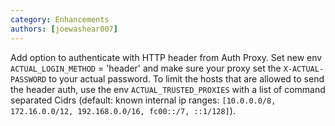 ```yaml
---
category: Enhancements
authors: [joewashear007]
---
```


Add option to authenticate with HTTP header from Auth Proxy. Set new env `ACTUAL_LOGIN_METHOD` = 'header' and make sure your proxy set the `X-ACTUAL-PASSWORD` to your actual password. To limit the hosts that are allowed to send the header auth, use the env `ACTUAL_TRUSTED_PROXIES` with a list of command separated Cidrs (default: known internal ip ranges: `[10.0.0.0/8, 172.16.0.0/12, 192.168.0.0/16, fc00::/7, ::1/128]`). 